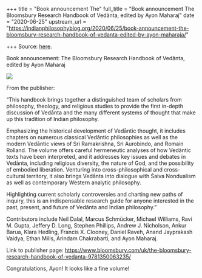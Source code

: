 +++
title = "Book announcement The"
full_title = "Book announcement The Bloomsbury Research Handbook of Vedānta, edited by Ayon Maharaj"
date = "2020-06-25"
upstream_url = "https://indianphilosophyblog.org/2020/06/25/book-announcement-the-bloomsbury-research-handbook-of-vedanta-edited-by-ayon-maharaja/"

+++
Source: [here](https://indianphilosophyblog.org/2020/06/25/book-announcement-the-bloomsbury-research-handbook-of-vedanta-edited-by-ayon-maharaja/).

Book announcement: The Bloomsbury Research Handbook of Vedānta, edited by Ayon Maharaj

![](https://media.bloomsbury.com/rep/f/9781350063235.jpg)

From the publisher:

“This handbook brings together a distinguished team of scholars from
philosophy, theology, and religious studies to provide the first
in-depth discussion of Vedānta and the many different systems of thought
that make up this tradition of Indian philosophy.  
  
Emphasizing the historical development of Vedāntic thought, it includes
chapters on numerous classical Vedāntic philosophies as well as the
modern Vedāntic views of Sri Ramakrishna, Sri Aurobindo, and Romain
Rolland. The volume offers careful hermeneutic analyses of how Vedāntic
texts have been interpreted, and it addresses key issues and debates in
Vedānta, including religious diversity, the nature of God, and the
possibility of embodied liberation. Venturing into cross-philosophical
and cross-cultural territory, it also brings Vedānta into dialogue with
Śaiva Nondualism as well as contemporary Western analytic philosophy.  
  
Highlighting current scholarly controversies and charting new paths of
inquiry, this is an indispensable research guide for anyone interested
in the past, present, and future of Vedānta and Indian philosophy.”

Contributors include Neil Dalal, Marcus Schmücker, Michael Williams,
Ravi M. Gupta, Jeffery D. Long, Stephen Phillips, Andrew J. Nicholson,
Ankur Barua, Klara Hedling, Francis X. Clooney, Daniel Raveh, Anand
Jayprakash Vaidya, Ethan Mills, Arindam Chakrabarti, and Ayon Maharaj.

Link to publisher page:
<https://www.bloomsbury.com/uk/the-bloomsbury-research-handbook-of-vedanta-9781350063235/>

Congratulations, Ayon! It looks like a fine volume!
